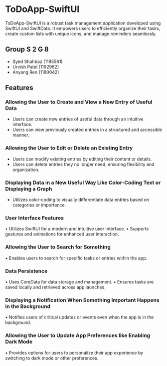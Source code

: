 # ToDoApp-SwiftUI

ToDoApp-SwiftUI is a robust task management application developed using SwiftUI and SwiftData. It empowers users to efficiently organize their tasks, create custom lists with unique icons, and manage reminders seamlessly.

## Group S 2 G 8
- Syed Shahbaz (1195561)
- Urvish Patel (1192982)
- Anyang Ren (1180042)

## Features

### Allowing the User to Create and View a New Entry of Useful Data
- Users can create new entries of useful data through an intuitive interface.
- Users can view previously created entries in a structured and accessible manner.

### Allowing the User to Edit or Delete an Existing Entry
- Users can modify existing entries by editing their content or details.
- Users can delete entries they no longer need, ensuring flexibility and organization.

### Displaying Data in a New Useful Way Like Color-Coding Text or Displaying a Graph
- Utilizes color-coding to visually differentiate data entries based on categories or importance.
### User Interface Features
•⁠  ⁠Utilizes SwiftUI for a modern and intuitive user interface.
•⁠  ⁠Supports gestures and animations for enhanced user interaction.
### Allowing the User to Search for Something
•⁠  ⁠Enables users to search for specific tasks or entries within the app.
### Data Persistence
•⁠  ⁠Uses CoreData for data storage and management.
•⁠  ⁠Ensures tasks are saved locally and retrieved across app launches.

### Displaying a Notification When Something Important Happens in the Background
•⁠  ⁠Notifies users of critical updates or events even when the app is in the background.
### Allowing the User to Update App Preferences like Enabling Dark Mode
•⁠  ⁠Provides options for users to personalize their app experience by switching to dark mode or other preferences.



